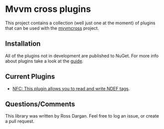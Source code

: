 Mvvm cross plugins
==================

This project contains a collection (well just one at the moment) of plugins that can be used with the [mvvmcross](https://github.com/MvvmCross/MvvmCross) project.

Installation
----------------
All of the plugins not in development are published to NuGet. For more info about plugins take a look at the [guide](https://github.com/MvvmCross/MvvmCross/wiki/MvvmCross-plugins).

Current Plugins
---------------------
* [NFC: This plugin allows you to read and write NDEF tags](https://github.com/rossdargan/MvxPlugins/tree/master/NFC/readme.md).

Questions/Comments
-------------------
This library was written by Ross Dargan. Feel free to log an issue, or create a pull request.